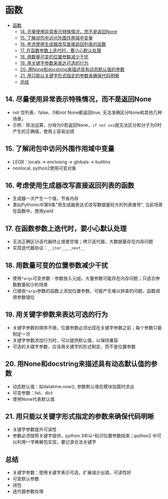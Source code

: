 # 函数

- [函数](#函数)
  - [14. 尽量使用异常表示特殊情况，而不是返回None](#14-尽量使用异常表示特殊情况而不是返回none)
  - [15. 了解闭包中访问外围作用域中变量](#15-了解闭包中访问外围作用域中变量)
  - [16. 考虑使用生成器改写直接返回列表的函数](#16-考虑使用生成器改写直接返回列表的函数)
  - [17. 在函数参数上迭代时，要小心默认处理](#17-在函数参数上迭代时要小心默认处理)
  - [18. 用数量可变的位置参数减少干扰](#18-用数量可变的位置参数减少干扰)
  - [19. 用关键字参数来表达可选的行为](#19-用关键字参数来表达可选的行为)
  - [20. 用None和docstring来描述具有动态默认值的参数](#20-用none和docstring来描述具有动态默认值的参数)
  - [21. 用只能以关键字形式指定的参数来确保代码明晰](#21-用只能以关键字形式指定的参数来确保代码明晰)
  - [总结](#总结)

## 14. 尽量使用异常表示特殊情况，而不是返回None

- not 空列表、false、0和not None都返回true, 无法准确区分None和其他几种场景。
- 示例：除法运算，分母为0若返回None，`if not xxx`就无法区分和分子为0时产生的正确值，使用上容易出错

## 15. 了解闭包中访问外围作用域中变量

- LEGB：locals -> enclosing -> globals -> builtins
- nonlocal, python2使用可变对象

## 16. 考虑使用生成器改写直接返回列表的函数

- 生成器一次产生一个值，节省内存
- 类似Pythonic中第9条"用生成器表达式改写数据量较大的列表推导", 当前场景在函数中，使用yield

## 17. 在函数参数上迭代时，要小心默认处理

- 无法正确区分迭代器终止或者空值；拷贝迭代器，大数据量存在内存问题
- 实现迭代器协议：`__iter__`,`__next__`

## 18. 用数量可变的位置参数减少干扰

- 使用`*args`可变参数：参数放入元组，大量参数可能存在内存问题；只适合参数数量较少的场景
- 已接收`*args`参数的函数上添加位置参数，可能产生难以排查的问题，函数调用参数错位

## 19. 用关键字参数来表达可选的行为

- 关键字参数的顺序不限，位置参数必须出现在关键字参数之前；每个参数只能制定一次
- 关键字参数添加行为时，可以提供默认值，以保持兼容
- 可选的关键字参数，应该用关键字的形式制定，而不是位置参数

## 20. 用None和docstring来描述具有动态默认值的参数

- 动态默认值：如datatime.now(), 参数默认值在模块加载时求出
- 可变参数：list、dict
- 使用None代表默认值
  
## 21. 用只能以关键字形式指定的参数来确保代码明晰

- 关键字参数提升可读性
- 参数必须按照关键字提供，python 3中以`*`标识位置参数结束；python2 中可以利用`**`字典解包实现，要记录合法关键字

## 总结

- 关键字参数：使用关键字表示可选，扩展减少出错，可读性好
- 可变默认参数
- 闭包
- 迭代器参数处理
